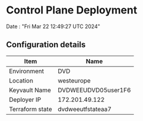 # Control Plane Deployment #

Date : "Fri Mar 22 12:49:27 UTC 2024"

## Configuration details ##

| Item                    | Name                 |
| ----------------------- | -------------------- |
| Environment             | DVD         |
| Location                | westeurope              |
| Keyvault Name           | DVDWEEUDVD05user1F6                                 |
| Deployer IP             | 172.201.49.122                                      |
| Terraform state         | dvdweeutfstateaa7                          |

